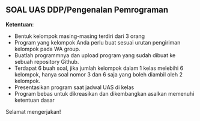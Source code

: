 ## SOAL UAS DDP/Pengenalan Pemrograman

**Ketentuan**: 
- Bentuk kelompok masing-masing terdiri dari 3 orang
- Program yang kelompok Anda perlu buat sesuai urutan pengiriman kelompok pada WA group.
- Buatlah programmnya dan upload program yang sudah dibuat ke sebuah repository Github.
- Terdapat 6 buah soal, jika jumlah kelompok dalam 1 kelas melebihi 6 kelompok, hanya soal nomor 3 dan 6 saja yang boleh diambil oleh 2 kelompok.
- Presentasikan program saat jadwal UAS di kelas
- Program bebas untuk dikreasikan dan dikembangkan asalkan memenuhi ketentuan dasar

Selamat mengerjakan!
